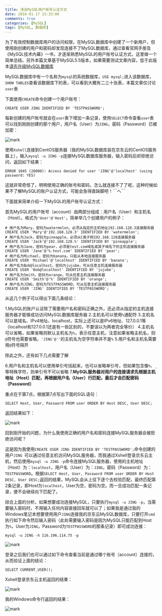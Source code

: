 ```yaml
---
title: 浅谈MySQL用户账号认证方式
date: 2018-01-17 15:33:00
comments: true
categories: [MySQL]
tags: [MySQL, 数据库]
---
```


为了有效控制数据库用户的访问权限，在MySQL数据库中创建了一个新用户，但使用刚创建的用户和密码却发现连接不了MySQL数据库，通过查看官网手册及《MySQL技术内幕》一书，才逐渐熟悉MySQL的用户账号认证方式，这里做一个简单总结。另外本篇文章基于MySQL5.5版本，如果需要测试文章内容，低于此版本[请先升级MySQL数据库](https://www.zerostopbits.com/how-to-upgrade-mysql-5-1-to-mysql-5-5-on-centos-6-7/)

<!-- more -->

MySQL数据库中有一个名称为`mysql`的系统数据库，`USE mysql;`进入该数据库，`SHOW TABLES`查看该数据库下的表，可以看到大概有二三十张表，本篇文章仅讨论`user`表

下面使用`CREATE`命令创建一个用户账号：

```
CREATE USER JING IDENTIFIED BY 'TESTPASSWORD';
```

每新创建的用户账号就会在`user`表下增加一条记录，使用`SELECT`命令查看`user`表可以找到刚刚创建的那个用户，用户名（User）为`JING`，密码（Password）已被加密：

![mark](http://imgblog.kuranado.com/blog/180117/l4kCke448F.png)

使用`Xshell`连接到CentOS服务器（我的MySQL数据库装在京东云的CentOS服务器上），输入`mysql -u JING -p`连接MySQL数据库服务器，输入密码后却拒绝访问，返回如下结果：

```
ERROR 1045 (28000): Access denied for user 'JING'@'localhost' (using password: YES)
```

这就非常奇怪了，明明使用正确的账号和密码，怎么就连接不了了呢，这种时候如果不了解MySQL的账户认证方式，可能会急得直跺脚吧！￣へ￣

下面就来简单介绍一下MySQL的用户账号认证方式：

首先MySQL的用户账号（account）由两部分组成：用户名（User）和主机名（Host）。格式为`'User'@'Host'`，简单举几个创建用户的例子：

```
# 用户名为Mary，密码为watermelon，必须从指定的主机地址192.168.128.3连接服务器
CREATE USER 'Mary'@'192.168.128.3' IDENTIFIED BY 'watermelon';
# 用户名为Jack，密码为pineapple，必须从C类子网192.168.128连接服务器
CREATE USER 'Jack'@'192.168.128.%' IDENTIFIED BY 'pineapple';
# 用户名为Jane，密码为pear，必须是test.com域名或其子域名下的主机连接服务器
CREATE USER 'Jane'@'%.test.com' IDENTIFIED BY 'pear';
# 用户名为Michael，密码为banana，只能从本地连接服务器
CREATE USER 'Michael'@'localhost' IDENTIFIED BY 'banana';
# 用户名为Bob@localhost，密码为jujube，可从任意主机连接服务器
CREATE USER 'Bob@localhost' IDENTIFIED BY 'jujube';
# 用户名为Smith，密码为orange，可从任意主机连接服务器
CREATE USER 'Smith'@'%' IDENTIFIED BY 'orange';
# 用户名为JING，密码为TESTPASSWORD，可从任意主机连接服务器
CREATE USER 'JING' IDENTIFIED BY 'TESTPASSWORD';
```

从这几个例子可以得出下面几条结论：

1.MySQL的账户认证除了需要用户名和密码正确之外，还必须从指定的主机连接服务器才能够成功访问MySQL数据库服务器
2.主机名可以使用`%`通配符
3.主机名可以是域名、IPv4地址、localhost，实际上还可以是IPv6地址、127.0.0.1等（localhost和127.0.0.1还是有一些区别的，不要误以为两者完全等价）
4.主机名可以省略，如果省略则默认主机名为`%`，表示任意主机，注意如果省略主机名，则`@`符号也需要省略，`'JING'@''`的主机名为空字符串并不是`%`
5.用户名和主机名需要用`@`符号隔开

除此之外，还有如下几点需要了解

6.用户名和主机名可以使用单引号括起来，也可以省略单引号，但如果包含像`%`、`_`等特殊字符，则单引号不可以省略
7.**MySQL服务器对用户的连接请求先根据主机地址（Host）匹配，再根据用户名（User）行匹配，最后才会匹配密码（Password）**

重点在于第7点，根据第7点写出下面的SQL语句：

```
SELECT Host, User, Password FROM user ORDER BY Host DESC, User DESC;
```

返回结果如下：

![mark](http://imgblog.kuranado.com/blog/180117/aj62D2Eeim.png)

回到刚开始的问题，为什么我使用正确的用户名和密码连接MySQL服务器会被拒绝访问呢？

这是因为我使用`CREATE USER JING IDENTIFIED BY 'TESTPASSWORD';`命令创建的用户`JING `可以通过任意主机访问MySQL服务器，而我通过Xshell登录京东云主机，然后使用`mysql -u JING -p`命令连接MySQL服务器，使用的主机地址（Host）为：`localhost`，用户名（User）为：`JING`，密码（Password）为：`TESTPASSWORD`。根据`SELECT Host, User, Password FROM user ORDER BY Host DESC, User DESC;`返回的结果，MySQL会从上往下逐个去校验匹配，最终匹配第2条记录，即Host为`localhost`，User为空，密码为空。而一旦成功匹配一条记录，便不会继续向下匹配了。

综合上面的分析，如果想要成功连接MySQL，只要执行`mysql -u JING -p`，当需要输入密码时，不用输入任何内容直接回车就可以了；如果我是通过我的Windows笔记本想要使用用户`JING`连接我的京东云MySQL数据库，只要打开`cmd`执行如下命令然后输入密码（此处需要输入密码是因为MySQL只能匹配到Host为`%`，User为`JING`，Password为`TESTPASSWORD`的那条记录）即可成功连接：

```
mysql -u JING -h 116.196.114.75 -p
```

![mark](http://imgblog.kuranado.com/blog/180117/hgd4Ce2JCi.png)

登录之后我们也可以通过如下命令查看当前是通过哪个账号（account）连接的，从而验证上面的结论：

```
SELECT CURRENT_USER();
```

Xshell登录京东云主机返回的结果：

![mark](http://imgblog.kuranado.com/blog/180117/a3h8CELi6b.png)

我的Windows命令行返回的结果：

![mark](http://imgblog.kuranado.com/blog/180117/H8KHgf7m89.png)